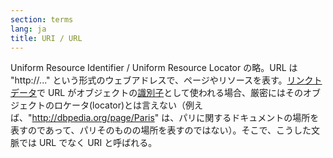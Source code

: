 ```yaml
---
section: terms
lang: ja
title: URI / URL
---
```


Uniform Resource Identifier / Uniform Resource Locator の略。URL は "http://..." という形式のウェブアドレスで、ページやリソースを表す。[リンクトデータ](/glossary/ja/terms/linked-data/)で URL がオブジェクトの[識別子](/glossary/ja/terms/identifier/)として使われる場合、厳密にはそのオブジェクトのロケータ(locator)とは言えない（例えば、"http://dbpedia.org/page/Paris" は、パリに関するドキュメントの場所を表すのであって、パリそのものの場所を表すのではない）。そこで、こうした文脈では URL でなく URI と呼ばれる。
